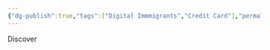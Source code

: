 ```yaml
---
{"dg-publish":true,"tags":["Digital Immmigrants","Credit Card"],"permalink":"/Digital-Immigrants/美国信用卡/","dgPassFrontmatter":true,"created":"2023-04-22T14:51:47.802+08:00","updated":"2023-04-22T17:31:37.574+08:00"}
---
```


Discover